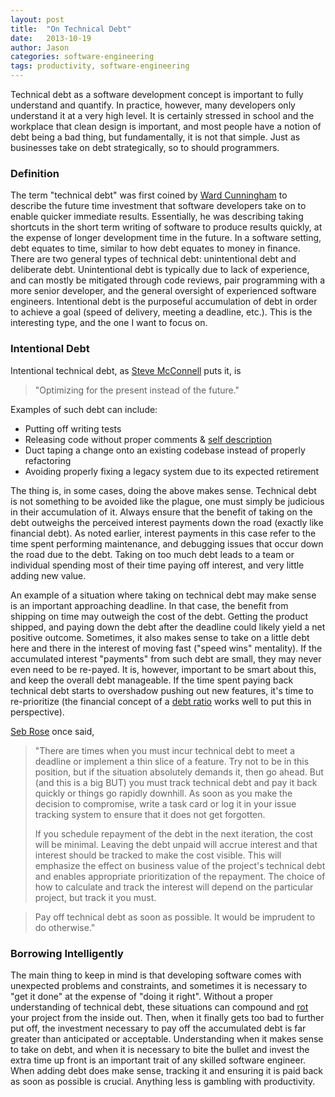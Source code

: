 ```yaml
---
layout: post
title:  "On Technical Debt"
date:   2013-10-19
author: Jason
categories: software-engineering
tags: productivity, software-engineering
---
```



Technical debt as a software development concept is important to fully understand and quantify. In practice, however, many developers only understand it at a very high level. It is certainly stressed in school and the workplace that clean design is important, and most people have a notion of debt being a bad thing, but fundamentally, it is not that simple. Just as businesses take on debt strategically, so to should programmers.

### Definition

The term "technical debt" was first coined by [Ward Cunningham](http://en.wikipedia.org/wiki/Ward_Cunningham) to describe the future time investment that software developers take on to enable quicker immediate results. Essentially, he was describing taking shortcuts in the short term writing of software to produce results quickly, at the expense of longer development time in the future. In a software setting, debt equates to time, similar to how debt equates to money in finance. There are two general types of technical debt: unintentional debt and deliberate debt. Unintentional debt is typically due to lack of experience, and can mostly be mitigated through code reviews, pair programming with a more senior developer, and the general oversight of experienced software engineers. Intentional debt is the purposeful accumulation of debt in order to achieve a goal (speed of delivery, meeting a deadline, etc.). This is the interesting type, and the one I want to focus on.


### Intentional Debt

Intentional technical debt, as [Steve McConnell](http://www.stevemcconnell.com/) puts it, is

> "Optimizing for the present instead of the future."

Examples of such debt can include:

- Putting off writing tests
- Releasing code without proper comments & [self description](http://en.wikipedia.org/wiki/Self-documenting)
- Duct taping a change onto an existing codebase instead of properly refactoring
- Avoiding properly fixing a legacy system due to its expected retirement

The thing is, in some cases, doing the above makes sense. Technical debt is not something to be avoided like the plague, one must simply be judicious in their accumulation of it. Always ensure that the benefit of taking on the debt outweighs the perceived interest payments down the road (exactly like financial debt). As noted earlier, interest payments in this case refer to the time spent performing maintenance, and debugging issues that occur down the road due to the debt. Taking on too much debt leads to a team or individual spending most of their time paying off interest, and very little adding new value.

An example of a situation where taking on technical debt may make sense is an important approaching deadline. In that case, the benefit from shipping on time may outweigh the cost of the debt. Getting the product shipped, and paying down the debt after the deadline could likely yield a net positive outcome. Sometimes, it also makes sense to take on a little debt here and there in the interest of moving fast ("speed wins" mentality). If the accumulated interest "payments" from such debt are small, they may never even need to be re-payed. It is, however, important to be smart about this, and keep the overall debt manageable. If the time spent paying back technical debt starts to overshadow pushing out new features, it's time to re-prioritize (the financial concept of a [debt ratio](http://www.investopedia.com/terms/d/debtratio.asp) works well to put this in perspective).

[Seb Rose](https://twitter.com/sebrose) once said,

> "There are times when you must incur technical debt to meet a deadline or implement a thin slice of a feature.
> Try not to be in this position, but if the situation absolutely demands it, then go ahead.
> But (and this is a big BUT) you must track technical debt and pay it back quickly or things go rapidly downhill.
> As soon as you make the decision to compromise, write a task card or log it in your issue tracking system to
> ensure that it does not get forgotten.
>
> If you schedule repayment of the debt in the next iteration, the cost will be minimal. Leaving the debt unpaid
> will accrue interest and that interest should be tracked to make the cost visible. This will emphasize the effect
> on business value of the project's technical debt and enables appropriate prioritization of the repayment.
> The choice of how to calculate and track the interest will depend on the particular project, but track it you must.

> Pay off technical debt as soon as possible. It would be imprudent to do otherwise."


### Borrowing Intelligently

The main thing to keep in mind is that developing software comes with unexpected problems and constraints, and sometimes it is necessary to "get it done" at the expense of "doing it right". Without a proper understanding of technical debt, these situations can compound and [rot](http://en.wikipedia.org/wiki/Software_rot) your project from the inside out. Then, when it finally gets too bad to further put off, the investment necessary to pay off the accumulated debt is far greater than anticipated or acceptable. Understanding when it makes sense to take on debt, and when it is necessary to bite the bullet and invest the extra time up front is an important trait of any skilled software engineer. When adding debt does make sense, tracking it and ensuring it is paid back as soon as possible is crucial. Anything less is gambling with productivity.
